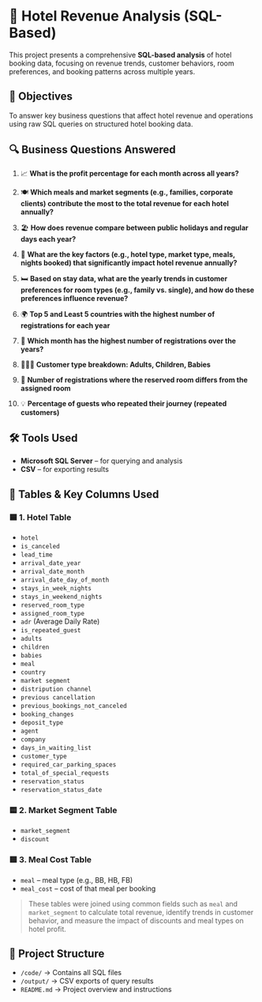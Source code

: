 # 🏨 Hotel Revenue Analysis (SQL-Based)

This project presents a comprehensive **SQL-based analysis** of hotel booking data, focusing on revenue trends, customer behaviors, room preferences, and booking patterns across multiple years.

## 🎯 Objectives

To answer key business questions that affect hotel revenue and operations using raw SQL queries on structured hotel booking data.


## 🔍 Business Questions Answered

1. 📈 **What is the profit percentage for each month across all years?**

2. 🍽️ **Which meals and market segments (e.g., families, corporate clients) contribute the most to the total revenue for each hotel annually?**

3. 🏖️ **How does revenue compare between public holidays and regular days each year?**

4. 🧩 **What are the key factors (e.g., hotel type, market type, meals, nights booked) that significantly impact hotel revenue annually?**
  
5. 🛏️ **Based on stay data, what are the yearly trends in customer preferences for room types (e.g., family vs. single), and how do these preferences influence revenue?**

6. 🌍 **Top 5 and Least 5 countries with the highest number of registrations for each year**

7. 📅 **Which month has the highest number of registrations over the years?**

8. 👨‍👩‍👧 **Customer type breakdown: Adults, Children, Babies**

9. 🔁 **Number of registrations where the reserved room differs from the assigned room**

10. 💡 **Percentage of guests who repeated their journey (repeated customers)**

 ## 🛠️ Tools Used
 
- **Microsoft SQL Server** – for querying and analysis
- **CSV** – for exporting results


 ## 🧾 Tables & Key Columns Used

### 🟦 1. Hotel Table
- `hotel`
- `is_canceled`
- `lead_time`
- `arrival_date_year`
- `arrival_date_month`
- `arrival_date_day_of_month`
- `stays_in_week_nights`
- `stays_in_weekend_nights`
- `reserved_room_type`
- `assigned_room_type`
- `adr` (Average Daily Rate)
- `is_repeated_guest`
- `adults`
- `children`
- `babies`
- `meal`
- `country`
- `market segment`
- `distripution channel`
- `previous cancellation`
- `previous_bookings_not_canceled`
- `booking_changes`
- `deposit_type`
- `agent`
- `company`
- `days_in_waiting_list`
- `customer_type`
- `required_car_parking_spaces`
- `total_of_special_requests`
- `reservation_status`
- `reservation_status_date`

### 🟨 2. Market Segment Table
- `market_segment`
- `discount`

### 🟥 3. Meal Cost Table
- `meal` – meal type (e.g., BB, HB, FB)
- `meal_cost` – cost of that meal per booking

> These tables were joined using common fields such as `meal` and `market_segment` to calculate total revenue, identify trends in customer behavior, and measure the impact of discounts and meal types on hotel profit.

## 📁 Project Structure

- `/code/` → Contains all SQL files 
- `/output/` → CSV exports of query results
- `README.md` → Project overview and instructions
    
